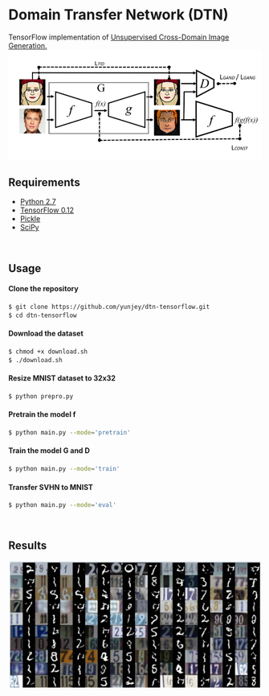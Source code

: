 # Domain Transfer Network (DTN) 
TensorFlow implementation of [Unsupervised Cross-Domain Image Generation.](https://arxiv.org/abs/1611.02200)
![alt text](jpg/dtn.jpg)

## Requirements
* [Python 2.7](https://www.continuum.io/downloads)
* [TensorFlow 0.12](https://github.com/tensorflow/tensorflow/tree/r0.12)
* [Pickle](https://docs.python.org/2/library/pickle.html)
* [SciPy](http://www.scipy.org/install.html)

<br>

## Usage

#### Clone the repository
```bash
$ git clone https://github.com/yunjey/dtn-tensorflow.git
$ cd dtn-tensorflow
```

#### Download the dataset
```bash
$ chmod +x download.sh
$ ./download.sh
```

#### Resize MNIST dataset to 32x32 
```bash
$ python prepro.py
```

#### Pretrain the model f
```bash
$ python main.py --mode='pretrain'
```

#### Train the model G and D
```bash
$ python main.py --mode='train'
```

#### Transfer SVHN to MNIST
```bash
$ python main.py --mode='eval'
```
<br>

## Results
![alt text](jpg/svhn_mnist.gif)

